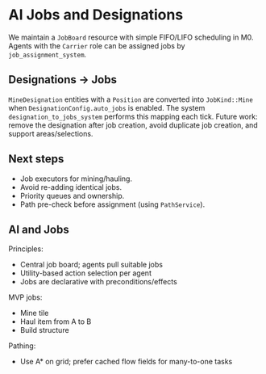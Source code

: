 # AI Jobs and Designations

We maintain a `JobBoard` resource with simple FIFO/LIFO scheduling in M0. Agents with the `Carrier` role can be assigned jobs by `job_assignment_system`.

## Designations -> Jobs

`MineDesignation` entities with a `Position` are converted into `JobKind::Mine` when `DesignationConfig.auto_jobs` is enabled. The system `designation_to_jobs_system` performs this mapping each tick. Future work: remove the designation after job creation, avoid duplicate job creation, and support areas/selections.

## Next steps

- Job executors for mining/hauling.
- Avoid re-adding identical jobs.
- Priority queues and ownership.
- Path pre-check before assignment (using `PathService`).

## AI and Jobs

Principles:

- Central job board; agents pull suitable jobs
- Utility-based action selection per agent
- Jobs are declarative with preconditions/effects

MVP jobs:

- Mine tile
- Haul item from A to B
- Build structure

Pathing:

- Use A* on grid; prefer cached flow fields for many-to-one tasks
